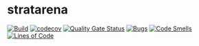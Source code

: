 stratarena
=

[![Build](https://github.com/cedfactory/stratarena/actions/workflows/deploy.yml/badge.svg)](https://github.com/cedfactory/stratarena/actions)
[![codecov](https://codecov.io/gh/cedfactory/stratarena/branch/main/graph/badge.svg)](https://codecov.io/gh/cedfactory/stratarena)
[![Quality Gate Status](https://sonarcloud.io/api/project_badges/measure?project=cedfactory_stratarena&metric=alert_status)](https://sonarcloud.io/dashboard?id=cedfactory_stratarena)
[![Bugs](https://sonarcloud.io/api/project_badges/measure?project=cedfactory_stratarena&metric=bugs)](https://sonarcloud.io/dashboard?id=cedfactory_stratarena)
[![Code Smells](https://sonarcloud.io/api/project_badges/measure?project=cedfactory_stratarena&metric=code_smells)](https://sonarcloud.io/dashboard?id=cedfactory_stratarena)
[![Lines of Code](https://sonarcloud.io/api/project_badges/measure?project=cedfactory_stratarena&metric=ncloc)](https://sonarcloud.io/dashboard?id=cedfactory_stratarena)
